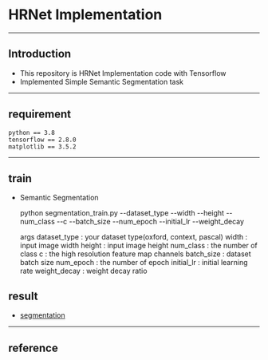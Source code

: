 # HRNet Implementation
***
## Introduction
* This repository is HRNet Implementation code with Tensorflow
* Implemented Simple Semantic Segmentation task
***
## requirement
    python == 3.8
    tensorflow == 2.8.0
    matplotlib == 3.5.2
***
## train
* Semantic Segmentation


    python segmentation_train.py --dataset_type --width --height --num_class --c --batch_size
    --num_epoch --initial_lr --weight_decay

    args
    dataset_type : your dataset type(oxford, context, pascal)
    width : input image width
    height : input image height
    num_class : the number of class
    c : the high resolution feature map channels
    batch_size : dataset batch size
    num_epoch : the number of epoch
    initial_lr : initial learning rate
    weight_decay : weight decay ratio
## result
* [segmentation](https://github.com/kwjinwoo/HRNet/tree/main/segmentation)
***
## reference